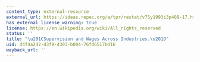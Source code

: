 ```yaml
---
content_type: external-resource
external_url: https://ideas.repec.org/a/tpr/restat/v75y1993i3p409-17.html
has_external_license_warning: true
license: https://en.wikipedia.org/wiki/All_rights_reserved
status: ''
title: "\u201CSupervision and Wages Across Industries.\u201D"
uid: d4f4a242-d3f9-4303-b004-76fd6517b416
wayback_url: ''
---
```

